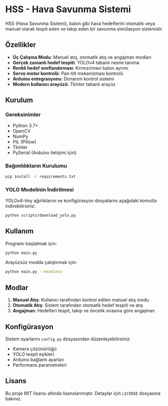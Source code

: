 # HSS - Hava Savunma Sistemi

HSS (Hava Savunma Sistemi), balon gibi hava hedeflerini otomatik veya manuel olarak tespit eden ve takip eden bir savunma simülasyon sistemidir.

## Özellikler

- **Üç Çalışma Modu**: Manuel atış, otomatik atış ve angajman modları
- **Gerçek zamanlı hedef tespiti**: YOLOv4 tabanlı nesne tanıma
- **Renkli hedef sınıflandırması**: Kırmızı/mavi balon ayrımı
- **Servo motor kontrolü**: Pan-tilt mekanizması kontrolü
- **Arduino entegrasyonu**: Donanım kontrol sistemi
- **Modern kullanıcı arayüzü**: Tkinter tabanlı arayüz

## Kurulum

### Gereksinimler

- Python 3.7+
- OpenCV
- NumPy
- PIL (Pillow)
- Tkinter
- PySerial (Arduino iletişimi için)

### Bağımlılıkların Kurulumu

```bash
pip install -r requirements.txt
```

### YOLO Modelinin İndirilmesi

YOLOv4-tiny ağırlıklarını ve konfigürasyon dosyalarını aşağıdaki komutla indirebilirsiniz:

```bash
python scripts/download_yolo.py
```

## Kullanım

Programı başlatmak için:

```bash
python main.py
```

Arayüzsüz modda çalıştırmak için:

```bash
python main.py --headless
```

## Modlar

1. **Manuel Atış**: Kullanıcı tarafından kontrol edilen manuel atış modu
2. **Otomatik Atış**: Sistem tarafından otomatik hedef tespiti ve atış
3. **Angajman**: Hedefleri tespit, takip ve öncelik sırasına göre angajman

## Konfigürasyon

Sistem ayarlarını `config.py` dosyasından düzenleyebilirsiniz:

- Kamera çözünürlüğü
- YOLO tespit eşikleri
- Arduino bağlantı ayarları
- Performans parametreleri

## Lisans

Bu proje MIT lisansı altında lisanslanmıştır. Detaylar için `LICENSE` dosyasına bakınız. 

